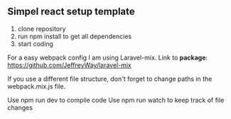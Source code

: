 ## Simpel react setup template
1. clone repository
2. run npm install to get all dependencies
3. start coding

For a easy webpack config I am using Laravel-mix.
Link to **package**: https://github.com/JeffreyWay/laravel-mix

If you use a different file structure, don't forget to change paths in the 
webpack.mix.js file. 

Use npm run dev  to compile code
Use npm run watch to keep track of file changes


